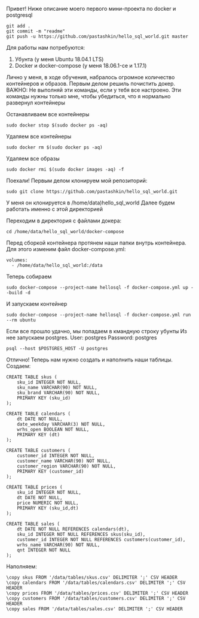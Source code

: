 Привет!
Ниже описание моего первого мини-проекта по docker и postgresql

	git add .
	git commit -m "readme"
	git push -u https://github.com/pastashkin/hello_sql_world.git master


Для работы нам потребуются:
1. Убунта (у меня Ubuntu 18.04.1 LTS)
2. Docker и docker-compose (у меня 18.06.1-ce и 1.17.1)

Лично у меня, в ходе обучения, набралось огромное количество контейнеров и образов. 
Первым делом решиль почистить докер.
ВАЖНО: Не выполняй эти команды, если у тебя все настроено.
Эти команды нужны только мне, чтобы убедиться, что я нормально развернул контейнеры

Останавливаем все контейнеры

	sudo docker stop $(sudo docker ps -aq)

Удаляем все контейнеры

	sudo docker rm $(sudo docker ps -aq)

Удаляем все образы
    
    sudo docker rmi $(sudo docker images -aq) -f


Поехали!
Первым делом клонируем мой репозиторий:
    
	sudo git clone https://github.com/pastashkin/hello_sql_world.git

У меня он клонируется в /home/data)hello_sql_world 
Далее будем работать именно с этой директорией

Переходим в директория с файлами докера:

	cd /home/data/hello_sql_world/docker-compose

Перед сборкой контейнера протянем наши папки внутрь контейнера.
Для этого изменим файл docker-compose.yml:

    volumes:
      - /home/data/hello_sql_world:/data

Теперь собираем

	sudo docker-compose --project-name hellosql -f docker-compose.yml up --build -d

И запускаем контейнер
    
	sudo docker-compose --project-name hellosql -f docker-compose.yml run --rm ubuntu

Если все прошло удачно, мы попадаем в кмандную строку убунты
Из нее запускаем postgres. 
User: postgres Password: postgres
    
	psql --host $POSTGRES_HOST -U postgres

Отлично!
Теперь нам нужно создать и наполнить наши таблицы.
Создаем:

	CREATE TABLE skus (
		sku_id INTEGER NOT NULL,
		sku_name VARCHAR(90) NOT NULL,
		sku_brand VARCHAR(90) NOT NULL,
		PRIMARY KEY (sku_id)
	);

	CREATE TABLE calendars (
		dt DATE NOT NULL,
		date_weekday VARCHAR(3) NOT NULL,
		wrhs_open BOOLEAN NOT NULL,
		PRIMARY KEY (dt)
	);

	CREATE TABLE customers (
		customer_id INTEGER NOT NULL,
		customer_name VARCHAR(90) NOT NULL,
		customer_region VARCHAR(90) NOT NULL,
		PRIMARY KEY (customer_id)
	);

	CREATE TABLE prices (
		sku_id INTEGER NOT NULL,
		dt DATE NOT NULL,
		price NUMERIC NOT NULL,
		PRIMARY KEY (sku_id,dt)
	);

	CREATE TABLE sales (
		dt DATE NOT NULL REFERENCES calendars(dt),
		sku_id INTEGER NOT NULL REFERENCES skus(sku_id),
		customer_id INTEGER NOT NULL REFERENCES customers(customer_id),
		wrhs_name VARCHAR(90) NOT NULL,
		qnt INTEGER NOT NULL
	);

Наполняем:

	\copy skus FROM '/data/tables/skus.csv' DELIMITER ';' CSV HEADER
	\copy calendars FROM '/data/tables/calendars.csv' DELIMITER ';' CSV HEADER
	\copy prices FROM '/data/tables/prices.csv' DELIMITER ';' CSV HEADER
	\copy customers FROM '/data/tables/customers.csv' DELIMITER ';' CSV HEADER
	\copy sales FROM '/data/tables/sales.csv' DELIMITER ';' CSV HEADER
